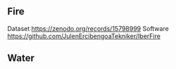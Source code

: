 ## Fire
Dataset
https://zenodo.org/records/15798999
Software
https://github.com/JulenErcibengoaTekniker/IberFire

## Water

